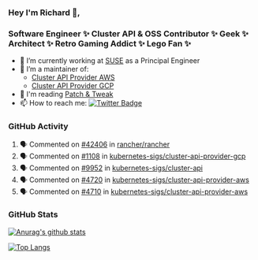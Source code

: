 ### Hey I'm Richard 👋, 

<h3 align="left">Software Engineer ✨ Cluster API & OSS Contributor ✨ Geek ✨ Architect ✨ Retro Gaming Addict ✨ Lego Fan ✨</h3>

- 🔭 I’m currently working at [SUSE](https://www.suse.com/) as a Principal Engineer
- 👯 I’m a maintainer of:
  -  [Cluster API Provider AWS](https://github.com/kubernetes-sigs/cluster-api-provider-aws)
  -  [Cluster API Provider GCP](https://github.com/kubernetes-sigs/cluster-api-provider-gcp)
- 💬 I'm reading [Patch & Tweak](https://bjooks.com/products/patch-tweak-exploring-modular-synthesis)
- 📫 How to reach me: [![Twitter Badge](https://img.shields.io/badge/-@fruit_case-00acee?style=flat&logo=Twitter&logoColor=white)](https://twitter.com/intent/follow?screen_name=fruit_case "Follow on Twitter")

### GitHub Activity 

<!--START_SECTION:activity-->
1. 🗣 Commented on [#42406](https://github.com/rancher/rancher/pull/42406#issuecomment-1876970933) in [rancher/rancher](https://github.com/rancher/rancher)
2. 🗣 Commented on [#1108](https://github.com/kubernetes-sigs/cluster-api-provider-gcp/pull/1108#issuecomment-1876898552) in [kubernetes-sigs/cluster-api-provider-gcp](https://github.com/kubernetes-sigs/cluster-api-provider-gcp)
3. 🗣 Commented on [#9952](https://github.com/kubernetes-sigs/cluster-api/pull/9952#issuecomment-1876767746) in [kubernetes-sigs/cluster-api](https://github.com/kubernetes-sigs/cluster-api)
4. 🗣 Commented on [#4720](https://github.com/kubernetes-sigs/cluster-api-provider-aws/pull/4720#issuecomment-1875643425) in [kubernetes-sigs/cluster-api-provider-aws](https://github.com/kubernetes-sigs/cluster-api-provider-aws)
5. 🗣 Commented on [#4710](https://github.com/kubernetes-sigs/cluster-api-provider-aws/pull/4710#issuecomment-1875642393) in [kubernetes-sigs/cluster-api-provider-aws](https://github.com/kubernetes-sigs/cluster-api-provider-aws)
<!--END_SECTION:activity-->

### GitHub Stats

[![Anurag's github stats](https://github-readme-stats.vercel.app/api?username=richardcase&count_private=true&show_icons=true)](https://github.com/anuraghazra/github-readme-stats)

[![Top Langs](https://github-readme-stats.vercel.app/api/top-langs/?username=richardcase&hide=html&layout=compact)](https://github.com/anuraghazra/github-readme-stats)
